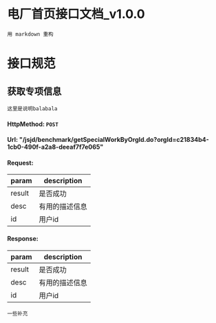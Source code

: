 # 电厂首页接口文档_v1.0.0

    用 markdown 重构   
    
# 接口规范

## 获取专项信息
    这里是说明balabala
> 
#### HttpMethod: `POST`
#### Url: "/jsjd/benchmark/getSpecialWorkByOrgId.do?orgId=c21834b4-1cb0-490f-a2a8-deeaf7f7e065"
#### Request: 
param|description
----|---------------
result|是否成功
desc|有用的描述信息
id|用户id
#### Response:
param|description
----|---------------
result|是否成功
desc|有用的描述信息
id|用户id

    一些补充 
